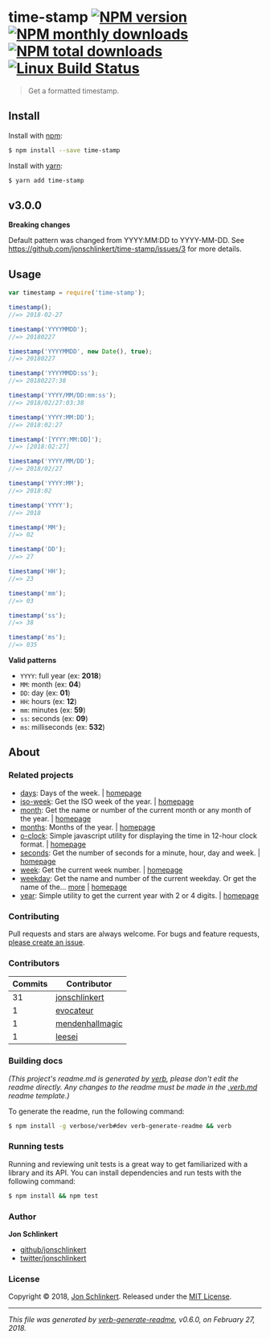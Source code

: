 # time-stamp [![NPM version](https://img.shields.io/npm/v/time-stamp.svg?style=flat)](https://www.npmjs.com/package/time-stamp) [![NPM monthly downloads](https://img.shields.io/npm/dm/time-stamp.svg?style=flat)](https://npmjs.org/package/time-stamp)  [![NPM total downloads](https://img.shields.io/npm/dt/time-stamp.svg?style=flat)](https://npmjs.org/package/time-stamp) [![Linux Build Status](https://img.shields.io/travis/jonschlinkert/time-stamp.svg?style=flat&label=Travis)](https://travis-ci.org/jonschlinkert/time-stamp)

> Get a formatted timestamp.

## Install

Install with [npm](https://www.npmjs.com/):

```sh
$ npm install --save time-stamp
```

Install with [yarn](https://yarnpkg.com):

```sh
$ yarn add time-stamp
```

## v3.0.0

**Breaking changes**

Default pattern was changed from YYYY:MM:DD to YYYY-MM-DD. See https://github.com/jonschlinkert/time-stamp/issues/3 for more details.

## Usage

```js
var timestamp = require('time-stamp');

timestamp();
//=> 2018-02-27

timestamp('YYYYMMDD');
//=> 20180227

timestamp('YYYYMMDD', new Date(), true);
//=> 20180227

timestamp('YYYYMMDD:ss');
//=> 20180227:38

timestamp('YYYY/MM/DD:mm:ss');
//=> 2018/02/27:03:38

timestamp('YYYY:MM:DD');
//=> 2018:02:27

timestamp('[YYYY:MM:DD]');
//=> [2018:02:27]

timestamp('YYYY/MM/DD');
//=> 2018/02/27

timestamp('YYYY:MM');
//=> 2018:02

timestamp('YYYY');
//=> 2018

timestamp('MM');
//=> 02

timestamp('DD');
//=> 27

timestamp('HH');
//=> 23

timestamp('mm');
//=> 03

timestamp('ss');
//=> 38

timestamp('ms');
//=> 035
```

**Valid patterns**

* `YYYY`: full year (ex: **2018**)
* `MM`: month (ex: **04**)
* `DD`: day (ex: **01**)
* `HH`: hours (ex: **12**)
* `mm`: minutes (ex: **59**)
* `ss`: seconds (ex: **09**)
* `ms`: milliseconds (ex: **532**)

## About

### Related projects

* [days](https://www.npmjs.com/package/days): Days of the week. | [homepage](https://github.com/jonschlinkert/days "Days of the week.")
* [iso-week](https://www.npmjs.com/package/iso-week): Get the ISO week of the year. | [homepage](https://github.com/jonschlinkert/iso-week "Get the ISO week of the year.")
* [month](https://www.npmjs.com/package/month): Get the name or number of the current month or any month of the year. | [homepage](https://github.com/datetime/month "Get the name or number of the current month or any month of the year.")
* [months](https://www.npmjs.com/package/months): Months of the year. | [homepage](https://github.com/datetime/months "Months of the year.")
* [o-clock](https://www.npmjs.com/package/o-clock): Simple javascript utility for displaying the time in 12-hour clock format. | [homepage](https://github.com/jonschlinkert/o-clock "Simple javascript utility for displaying the time in 12-hour clock format.")
* [seconds](https://www.npmjs.com/package/seconds): Get the number of seconds for a minute, hour, day and week. | [homepage](https://github.com/jonschlinkert/seconds "Get the number of seconds for a minute, hour, day and week.")
* [week](https://www.npmjs.com/package/week): Get the current week number. | [homepage](https://github.com/datetime/week "Get the current week number.")
* [weekday](https://www.npmjs.com/package/weekday): Get the name and number of the current weekday. Or get the name of the… [more](https://github.com/datetime/weekday) | [homepage](https://github.com/datetime/weekday "Get the name and number of the current weekday. Or get the name of the weekday for a given number.")
* [year](https://www.npmjs.com/package/year): Simple utility to get the current year with 2 or 4 digits. | [homepage](https://github.com/jonschlinkert/year "Simple utility to get the current year with 2 or 4 digits.")

### Contributing

Pull requests and stars are always welcome. For bugs and feature requests, [please create an issue](../../issues/new).

### Contributors

| **Commits** | **Contributor** |  
| --- | --- |  
| 31 | [jonschlinkert](https://github.com/jonschlinkert) |  
| 1  | [evocateur](https://github.com/evocateur) |  
| 1  | [mendenhallmagic](https://github.com/mendenhallmagic) |  
| 1  | [leesei](https://github.com/leesei) |  

### Building docs

_(This project's readme.md is generated by [verb](https://github.com/verbose/verb-generate-readme), please don't edit the readme directly. Any changes to the readme must be made in the [.verb.md](.verb.md) readme template.)_

To generate the readme, run the following command:

```sh
$ npm install -g verbose/verb#dev verb-generate-readme && verb
```

### Running tests

Running and reviewing unit tests is a great way to get familiarized with a library and its API. You can install dependencies and run tests with the following command:

```sh
$ npm install && npm test
```

### Author

**Jon Schlinkert**

* [github/jonschlinkert](https://github.com/jonschlinkert)
* [twitter/jonschlinkert](https://twitter.com/jonschlinkert)

### License

Copyright © 2018, [Jon Schlinkert](https://github.com/jonschlinkert).
Released under the [MIT License](LICENSE).

***

_This file was generated by [verb-generate-readme](https://github.com/verbose/verb-generate-readme), v0.6.0, on February 27, 2018._